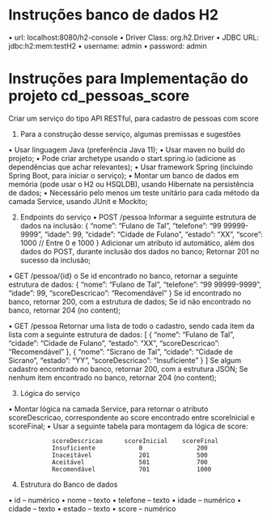 # Instruções banco de dados H2
• url: localhost:8080/h2-console
• Driver Class: org.h2.Driver
• JDBC URL: jdbc:h2:mem:testH2
• username: admin
• password: admin

# Instruções para Implementação do projeto cd_pessoas_score
Criar um serviço do tipo API RESTful, para cadastro de pessoas com score

1.	Para a construção desse serviço, algumas premissas e sugestões

•	Usar linguagem Java (preferência Java 11);
•	Usar maven no build do projeto;
•	Pode criar archetype usando o start.spring.io (adicione as dependências que achar relevantes);
•	Usar framework Spring (incluindo Spring Boot, para iniciar o serviço);
•	Montar um banco de dados em memória (pode usar o H2 ou HSQLDB), usando Hibernate na persistência de dados;
•	Necessário pelo menos um teste unitário para cada método da camada Service, usando JUnit e Mockito;

2.	Endpoints do serviço
•	POST /pessoa
	Informar a seguinte estrutura de dados na inclusão:
{
	“nome”: “Fulano de Tal”,
	“telefone”: “99 99999-9999”,
	“idade”: 99,
	“cidade”: “Cidade de Fulano”,
	“estado”: “XX”,
	“score”: 1000	// Entre 0 e 1000
}
	Adicionar um atributo id automático, além dos dados do POST, durante inclusão dos dados no banco;
	Retornar 201 no sucesso da inclusão;

•	GET /pessoa/{id}
o	Se id encontrado no banco, retornar a seguinte estrutura de dados:
{
	“nome”: “Fulano de Tal”,
	“telefone”: “99 99999-9999”,
	“idade”: 99,
	“scoreDescricao”: “Recomendável”
}
	Se id encontrado no banco, retornar 200, com a estrutura de dados;
	Se id não encontrado no banco, retornar 204 (no content);

•	GET /pessoa
	Retornar uma lista de todo o cadastro, sendo cada item da lista com a seguinte estrutura de dados:
[
	{
		“nome”: “Fulano de Tal”,
		“cidade”: “Cidade de Fulano”,
		“estado”: “XX”,
		“scoreDescricao”: “Recomendável”
	},
	{
		“nome”: “Sicrano de Tal”,
		“cidade”: “Cidade de Sicrano”,
		“estado”: “YY”,
		“scoreDescricao”: “Insuficiente”
	}
]
	Se algum cadastro encontrado no banco, retornar 200, com a estrutura JSON;
	Se nenhum item encontrado no banco, retornar 204 (no content);

3.	Lógica do serviço

•	Montar lógica na camada Service, para retornar o atributo scoreDescricao, correspondente ao score encontrado entre scoreInicial e scoreFinal;
•	Usar a seguinte tabela para montagem da lógica de score:

				scoreDescricao		scoreInicial	scoreFinal
				Insuficiente			0				200
				Inaceitável				201				500
				Aceitável				501				700
				Recomendável			701				1000

4.	Estrutura do Banco de dados

•	id – numérico
•	nome – texto
•	telefone – texto
•	idade – numérico
•	cidade – texto
•	estado – texto
•	score – numérico
